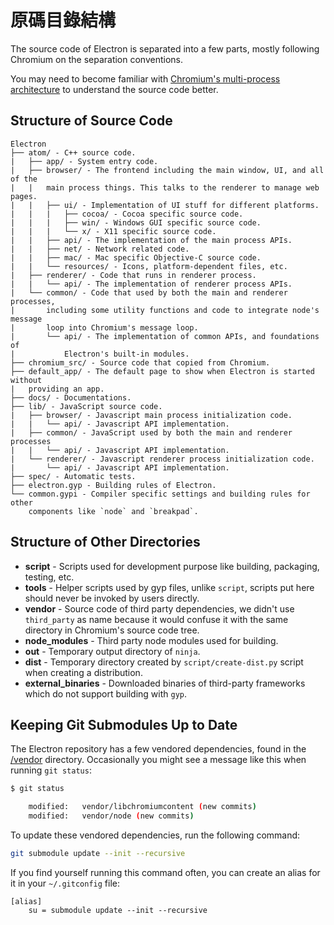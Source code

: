 # 原碼目錄結構

The source code of Electron is separated into a few parts, mostly following Chromium on the separation conventions.

You may need to become familiar with [Chromium's multi-process architecture](http://dev.chromium.org/developers/design-documents/multi-process-architecture) to understand the source code better.

## Structure of Source Code

    Electron
    ├── atom/ - C++ source code.
    |   ├── app/ - System entry code.
    |   ├── browser/ - The frontend including the main window, UI, and all of the
    |   |   main process things. This talks to the renderer to manage web pages.
    |   |   ├── ui/ - Implementation of UI stuff for different platforms.
    |   |   |   ├── cocoa/ - Cocoa specific source code.
    |   |   |   ├── win/ - Windows GUI specific source code.
    |   |   |   └── x/ - X11 specific source code.
    |   |   ├── api/ - The implementation of the main process APIs.
    |   |   ├── net/ - Network related code.
    |   |   ├── mac/ - Mac specific Objective-C source code.
    |   |   └── resources/ - Icons, platform-dependent files, etc.
    |   ├── renderer/ - Code that runs in renderer process.
    |   |   └── api/ - The implementation of renderer process APIs.
    |   └── common/ - Code that used by both the main and renderer processes,
    |       including some utility functions and code to integrate node's message
    |       loop into Chromium's message loop.
    |       └── api/ - The implementation of common APIs, and foundations of
    |           Electron's built-in modules.
    ├── chromium_src/ - Source code that copied from Chromium.
    ├── default_app/ - The default page to show when Electron is started without
    |   providing an app.
    ├── docs/ - Documentations.
    ├── lib/ - JavaScript source code.
    |   ├── browser/ - Javascript main process initialization code.
    |   |   └── api/ - Javascript API implementation.
    |   ├── common/ - JavaScript used by both the main and renderer processes
    |   |   └── api/ - Javascript API implementation.
    |   └── renderer/ - Javascript renderer process initialization code.
    |       └── api/ - Javascript API implementation.
    ├── spec/ - Automatic tests.
    ├── electron.gyp - Building rules of Electron.
    └── common.gypi - Compiler specific settings and building rules for other
        components like `node` and `breakpad`.
    

## Structure of Other Directories

* **script** - Scripts used for development purpose like building, packaging, testing, etc.
* **tools** - Helper scripts used by gyp files, unlike `script`, scripts put here should never be invoked by users directly.
* **vendor** - Source code of third party dependencies, we didn't use `third_party` as name because it would confuse it with the same directory in Chromium's source code tree.
* **node_modules** - Third party node modules used for building.
* **out** - Temporary output directory of `ninja`.
* **dist** - Temporary directory created by `script/create-dist.py` script when creating a distribution.
* **external_binaries** - Downloaded binaries of third-party frameworks which do not support building with `gyp`.

## Keeping Git Submodules Up to Date

The Electron repository has a few vendored dependencies, found in the [/vendor](https://github.com/electron/electron/tree/master/vendor) directory. Occasionally you might see a message like this when running `git status`:

```sh
$ git status

    modified:   vendor/libchromiumcontent (new commits)
    modified:   vendor/node (new commits)
```

To update these vendored dependencies, run the following command:

```sh
git submodule update --init --recursive
```

If you find yourself running this command often, you can create an alias for it in your `~/.gitconfig` file:

    [alias]
        su = submodule update --init --recursive